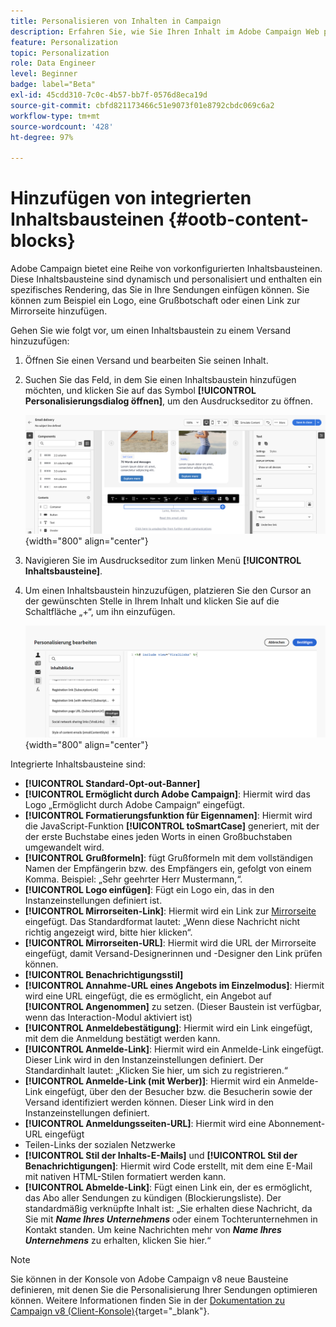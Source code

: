 ```yaml
---
title: Personalisieren von Inhalten in Campaign
description: Erfahren Sie, wie Sie Ihren Inhalt im Adobe Campaign Web personalisieren können.
feature: Personalization
topic: Personalization
role: Data Engineer
level: Beginner
badge: label="Beta"
exl-id: 45cdd310-7c0c-4b57-bb7f-0576d8eca19d
source-git-commit: cbfd821173466c51e9073f01e8792cbdc069c6a2
workflow-type: tm+mt
source-wordcount: '428'
ht-degree: 97%

---
```


# Hinzufügen von integrierten Inhaltsbausteinen {#ootb-content-blocks}

Adobe Campaign bietet eine Reihe von vorkonfigurierten Inhaltsbausteinen. Diese Inhaltsbausteine sind dynamisch und personalisiert und enthalten ein spezifisches Rendering, das Sie in Ihre Sendungen einfügen können. Sie können zum Beispiel ein Logo, eine Grußbotschaft oder einen Link zur Mirrorseite hinzufügen.

Gehen Sie wie folgt vor, um einen Inhaltsbaustein zu einem Versand hinzuzufügen:

1. Öffnen Sie einen Versand und bearbeiten Sie seinen Inhalt.

1. Suchen Sie das Feld, in dem Sie einen Inhaltsbaustein hinzufügen möchten, und klicken Sie auf das Symbol **[!UICONTROL Personalisierungsdialog öffnen]**, um den Ausdruckseditor zu öffnen.

   ![](assets/content-block-access.png){width="800" align="center"}

1. Navigieren Sie im Ausdruckseditor zum linken Menü **[!UICONTROL Inhaltsbausteine]**.

1. Um einen Inhaltsbaustein hinzuzufügen, platzieren Sie den Cursor an der gewünschten Stelle in Ihrem Inhalt und klicken Sie auf die Schaltfläche „+“, um ihn einzufügen.

   ![](assets/content-blocks.png){width="800" align="center"}

Integrierte Inhaltsbausteine sind:

* **[!UICONTROL Standard-Opt-out-Banner]**
* **[!UICONTROL Ermöglicht durch Adobe Campaign]**: Hiermit wird das Logo „Ermöglicht durch Adobe Campaign“ eingefügt.
* **[!UICONTROL Formatierungsfunktion für Eigennamen]**: Hiermit wird die JavaScript-Funktion **[!UICONTROL toSmartCase]** generiert, mit der der erste Buchstabe eines jeden Worts in einen Großbuchstaben umgewandelt wird.
* **[!UICONTROL Grußformeln]**: fügt Grußformeln mit dem vollständigen Namen der Empfängerin bzw. des Empfängers ein, gefolgt von einem Komma. Beispiel: „Sehr geehrter Herr Mustermann,“.
* **[!UICONTROL Logo einfügen]**: Fügt ein Logo ein, das in den Instanzeinstellungen definiert ist.
* **[!UICONTROL Mirrorseiten-Link]**: Hiermit wird ein Link zur [Mirrorseite](../email/mirror-page.md) eingefügt. Das Standardformat lautet: „Wenn diese Nachricht nicht richtig angezeigt wird, bitte hier klicken“.
* **[!UICONTROL Mirrorseiten-URL]**: Hiermit wird die URL der Mirrorseite eingefügt, damit Versand-Designerinnen und -Designer den Link prüfen können.
* **[!UICONTROL Benachrichtigungsstil]**
* **[!UICONTROL Annahme-URL eines Angebots im Einzelmodus]**: Hiermit wird eine URL eingefügt, die es ermöglicht, ein Angebot auf **[!UICONTROL Angenommen]** zu setzen. (Dieser Baustein ist verfügbar, wenn das Interaction-Modul aktiviert ist)
* **[!UICONTROL Anmeldebestätigung]**: Hiermit wird ein Link eingefügt, mit dem die Anmeldung bestätigt werden kann.
* **[!UICONTROL Anmelde-Link]**: Hiermit wird ein Anmelde-Link eingefügt. Dieser Link wird in den Instanzeinstellungen definiert. Der Standardinhalt lautet: „Klicken Sie hier, um sich zu registrieren.“
* **[!UICONTROL Anmelde-Link (mit Werber)]**: Hiermit wird ein Anmelde-Link eingefügt, über den der Besucher bzw. die Besucherin sowie der Versand identifiziert werden können. Dieser Link wird in den Instanzeinstellungen definiert.
* **[!UICONTROL Anmeldungsseiten-URL]**: Hiermit wird eine Abonnement-URL eingefügt
* Teilen-Links der sozialen Netzwerke
* **[!UICONTROL Stil der Inhalts-E-Mails]** und **[!UICONTROL Stil der Benachrichtigungen]**: Hiermit wird Code erstellt, mit dem eine E-Mail mit nativen HTML-Stilen formatiert werden kann.
* **[!UICONTROL Abmelde-Link]**: Fügt einen Link ein, der es ermöglicht, das Abo aller Sendungen zu kündigen (Blockierungsliste). Der standardmäßig verknüpfte Inhalt ist: „Sie erhalten diese Nachricht, da Sie mit ***Name Ihres Unternehmens*** oder einem Tochterunternehmen in Kontakt standen. Um keine Nachrichten mehr von ***Name Ihres Unternehmens*** zu erhalten, klicken Sie hier.“

>[!NOTE]
>
>Sie können in der Konsole von Adobe Campaign v8 neue Bausteine definieren, mit denen Sie die Personalisierung Ihrer Sendungen optimieren können. Weitere Informationen finden Sie in der [Dokumentation zu Campaign v8 (Client-Konsole)](https://experienceleague.adobe.com/docs/campaign/campaign-v8/campaigns/send/personalize/personalization-blocks.html?lang=de#create-custom-personalization-blocks){target="_blank"}.
